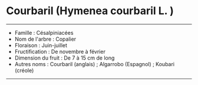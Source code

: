 # Courbaril (Hymenea courbaril L. )

---

- Famille : Césalpiniacées
- Nom de l'arbre : Copalier
- Floraison : Juin-juillet
- Fructification : De novembre à février
- Dimension du fruit : De 7 à 15 cm de long
- Autres noms : Courbaril (anglais) ; Algarrobo (Espagnol) ; Koubari (créole)

---
